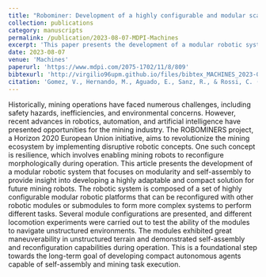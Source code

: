 ```yaml
---
title: "Robominer: Development of a highly configurable and modular scaled-down prototype of a mining robot"
collection: publications
category: manuscripts
permalink: /publication/2023-08-07-MDPI-Machines
excerpt: 'This paper presents the development of a modular robotic system for mining, focusing on modularity and self-assembly to create adaptable and compact robots for future mining operations as part of the ROBOMINERS project.'
date: 2023-08-07
venue: 'Machines'
paperurl: 'https://www.mdpi.com/2075-1702/11/8/809'
bibtexurl: 'http://virgilio96upm.github.io/files/bibtex_MACHINES_2023-08-07.bib'
citation: 'Gomez, V., Hernando, M., Aguado, E., Sanz, R., & Rossi, C. (2023). &quot;ROBOMINER: Development of a Highly Configurable and Modular Scaled-Down Prototype of a Mining Robot.&quot; <i>Machines</i>. 11(8), 809. https://doi.org/10.3390/machines11080809'
---
```


Historically, mining operations have faced numerous challenges, including safety hazards, inefficiencies, and environmental concerns. However, recent advances in robotics, automation, and artificial intelligence have presented opportunities for the mining industry. The ROBOMINERS project, a Horizon 2020 European Union initiative, aims to revolutionize the mining ecosystem by implementing disruptive robotic concepts. One such concept is resilience, which involves enabling mining robots to reconfigure morphologically during operation. This article presents the development of a modular robotic system that focuses on modularity and self-assembly to provide insight into developing a highly adaptable and compact solution for future mining robots. The robotic system is composed of a set of highly configurable modular robotic platforms that can be reconfigured with other robotic modules or submodules to form more complex systems to perform different tasks. Several module configurations are presented, and different locomotion experiments were carried out to test the ability of the modules to navigate unstructured environments. The modules exhibited great maneuverability in unstructured terrain and demonstrated self-assembly and reconfiguration capabilities during operation. This is a foundational step towards the long-term goal of developing compact autonomous agents capable of self-assembly and mining task execution.